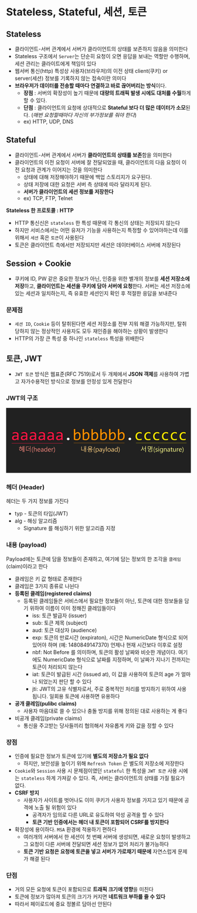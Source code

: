 # Stateless, Stateful, 세션, 토큰

## Stateless

- 클라이언트-서버 관계에서 서버가 클라이언트의 상태를 보존하지 않음을 의미한다
- Stateless 구조에서 `Server`는 단순히 요청이 오면 응답을 보내는 역할만 수행하며, 세션 관리는 클라이트에게 책임이 있다
- 웹서버 통신(http) 특성상 사용자(브라우저)의 이전 상태 client(쿠키) or server(세션) 정보를 기록하지 않는 접속이란 의미다
- **브라우저가 데이터를 전송할 때마다 연결하고 바로 끊어버리는 방식**이다.
    - **장점** : 서버의 확장성이 높기 때문에 **대량의 트래픽 발생 시에도 대처를 수월**하게 할 수 있다.
    - **단점** : 클라이언트의 요청에 상대적으로 **Stateful 보다 더 많은 데이터가 소모**된다. (*매번 요청할때마다 자신의 부가정보를 줘야 한다*)
    - ex) HTTP, UDP, DNS

## Stateful

- 클라이언트-서버 관계에서 서버가 **클라이언트의 상태를 보존**함을 의미한다
- 클라이언트의 이전 요청이 서버에 잘 전달되었을 때, 클라이언트의 다음 요청이 이전 요청과 관계가 이어지는 것을 의미한다
    - 상태에 대해 저장해야하기 때문에 백업 스토리지가 요구된다.
    - 상태 저장에 대한 요청은 서버 측 상태에 따라 달라지게 된다.
    - **서버가 클라이언트의 세션 정보를 저장한다**
    - ex) TCP, FTP, Telnet

**Stateless 한 프로토콜 : HTTP**

- HTTP 통신신은 `stateless` 한 특성 때문에 각 통신의 상태는 저장되지 않는다
- 하지만 서비스에서는 어떤 유저가 기능을 사용하는지 특정할 수 있어야하는데 이를 위해서 `세션` 혹은 `토큰`이 사용된다
- 토큰은 클라이언트 측에서만 저장되지만 세션은 데이터베이스 서버에 저장된다

## Session + Cookie

- 쿠키에 ID, PW 같은 중요한 정보가 아닌, 인증을 위한 별개의 정보를 **세션 저장소에 저장**하고, **클라이언트는 세션을 쿠키에 담아 서버에 요청**한다. 서버는 세션 저장소에 있는 세션과 일치하는지, 즉 유효한 세션인지 확인 후 적절한 응답을 보내준다

### 문제점

- `세션 ID`, `Cookie` 등이 탈취된다면 세션 저장소를 전부 지워 해결 가능하지만, 탈취 당하지 않는 정상적인 사용자도 모두 재인증을 해야하는 상황이 발생한다
- HTTP의 가장 큰 특성 중 하나인 `stateless` 특성을 위배한다

## 토큰, JWT

- `JWT 토큰` 방식은 웹표준(RFC 7519)로서 두 개체에서 **JSON 객체**를 사용하여 가볍고 자가수용적인 방식으로 정보를 안정성 있게 전달한다

### JWT의 구조

![jwt_1.png](/assets/img/chpater2/jwt/jwt_1.png)

### 헤더 (Header)

헤더는 두 가지 정보를 가진다

- typ - 토큰의 타입(JWT)
- alg - 해싱 알고리즘
    - Signature 를 해싱하기 위한 알고리즘 지정

### 내용 (payload)

Payload에는 토큰에 담을 정보들이 존재하고, 여기에 담는 정보의 한 조각을 `클레임`(claim)이라고 한다

- 클레임은 키 값 형태로 존재한다
- 클레임은 3가지 종류로 나뉜다
- **등록된 클레임(registered claims)**
    - 등록된 클레임들은 서비스에서 필요한 정보들이 아닌, 토큰에 대한 정보들을 담기 위하여 이름이 이미 정해진 클레임들이다
        - iss: 토큰 발급자 (issuer)
        - sub: 토큰 제목 (subject)
        - aud: 토큰 대상자 (audience)
        - exp: 토큰의 만료시간 (expiraton), 시간은 NumericDate 형식으로 되어있어야 하며 (예: 1480849147370) 언제나 현재 시간보다 이후로 설정
        - nbf: Not Before 를 의미하며, 토큰의 활성 날짜와 비슷한 개념이다. 여기에도 NumericDate 형식으로 날짜를 지정하며, 이 날짜가 지나기 전까지는 토큰이 처리되지 않는다
        - iat: 토큰이 발급된 시간 (issued at), 이 값을 사용하여 토큰의 age 가 얼마나 되었는지 판단 할 수 있다
        - jti: JWT의 고유 식별자로서, 주로 중복적인 처리를 방지하기 위하여 사용됩니다. 일회용 토큰에 사용하면 유용하다
- **공개 클레임(pulibc claims)**
    - 사용자 마음대로 쓸 수 있으나 충돌 방지를 위해 정의된 대로 사용하는 게 좋다
- 비공개 클레임(private claims)
    - 통신을 주고받는 당사들끼리 협의해서 자유롭게 키와 값을 정할 수 있다

### 장점

- 인증에 필요한 정보가 토큰에 있기에 **별도의 저장소가 필요 없다**
    - 하지만, 보안성을 높이기 위해 `Refresh Token` 은 별도의 저장소에 저장한다
- `Cookie`와 `Session` 사용 시 문제점이였던 `stateful` 한 특성을 `JWT 토큰` 사용 시에는 `stateless` 하게 가져갈 수 있다. 즉, 서버는 클라이언트의 상태를 가질 필요가 없다.
- **CSRF 방지**
    - 사용자가 사이트를 벗어나도 이미 쿠키가 사용자 정보를 가지고 있기 때문에 공격에 노출 될 위험이 있다
        - 공격자가 임의로 다른 URL로 유도하여 악성 공격을 할 수 있다
        - **토큰 기반 인증에서는 헤더 내 토큰이 포함되어 CSRF를 방지한다**
- 확장성에 용이하다. `MSA` 환경에 적용하기 편하다
    - 여러개의 서버에서 한 세션이 첫 번째 서버에 생성되면, 새로운 요청이 발생하고 그 요청이 다른 서버에 전달되면 세션 정보가 없어 처리가 불가능하다
    - **토큰 기반 요청은 요청에 토큰을 넣고 서버가 가로채기 때문에** 자연스럽게 문제가 해결 된다

### 단점

- 거의 모든 요청에 토큰이 포함되므로 **트래픽 크기에 영향**을 미친다
- 토큰에 정보가 많아져 토큰의 크기가 커지면 **네트워크 부하를 줄 수 있다**
- 따라서 페이로드에 중요 정볼르 담아선 안된다